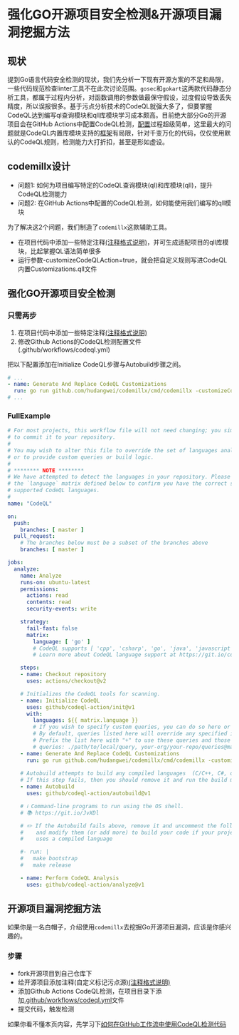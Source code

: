 强化GO开源项目安全检测&开源项目漏洞挖掘方法
===

## 现状

提到Go语言代码安全检测的现状，我们先分析一下现有开源方案的不足和局限，一些代码规范检查linter工具不在此次讨论范围。`gosec`和`gokart`这两款代码静态分析工具，都属于过程内分析，对函数调用的参数做最保守假设，过度假设导致丢失精度，所以误报很多。基于污点分析技术的CodeQL就强大多了，但要掌握CodeQL达到编写ql查询模块和qll库模块学习成本颇高。目前绝大部分Go的开源项目会在GitHub Actions中配置CodeQL检测，[配置](https://docs.microsoft.com/zh-cn/dotnet/architecture/devops-for-aspnet-developers/actions-codeql)过程超级简单，这里最大的问题就是CodeQL内置库模块支持的[框架](https://codeql.github.com/docs/codeql-overview/supported-languages-and-frameworks/)有局限，针对千变万化的代码，仅仅使用默认的CodeQL规则，检测能力大打折扣，甚至是形如虚设。

## codemillx设计

* 问题1: 如何为项目编写特定的CodeQL查询模块(ql)和库模块(qll)，提升CodeQL检测能力
* 问题2: 在GitHub Actions中配置的CodeQL检测，如何能使用我们编写的qll模块

为了解决这2个问题，我们制造了`codemillx`这款辅助工具。

* 在项目代码中添加一些特定注释[(注释格式说明)](/docs/comment-zh_CN.md)，并可生成适配项目的qll库模块，比起掌握QL语法简单很多
* 运行参数-customizeCodeQLAction=true，就会把自定义规则写进CodeQL内置Customizations.qll文件

## 强化GO开源项目安全检测

### 只需两步

1. 在项目代码中添加一些特定注释[(注释格式说明)](/docs/comment-zh_CN.md)
2. 修改Github Actions的CodeQL检测配置文件(.github/workflows/codeql.yml)

把以下配置添加在Initialize CodeQL步骤与Autobuild步骤之间。

```yaml
# ...
- name: Generate And Replace CodeQL Customizations
  run: go run github.com/hudangwei/codemillx/cmd/codemillx -customizeCodeQLAction=true ./...
# ...
```

### FullExample

```yaml
# For most projects, this workflow file will not need changing; you simply need
# to commit it to your repository.
#
# You may wish to alter this file to override the set of languages analyzed,
# or to provide custom queries or build logic.
#
# ******** NOTE ********
# We have attempted to detect the languages in your repository. Please check
# the `language` matrix defined below to confirm you have the correct set of
# supported CodeQL languages.
#
name: "CodeQL"

on:
  push:
    branches: [ master ]
  pull_request:
    # The branches below must be a subset of the branches above
    branches: [ master ]

jobs:
  analyze:
    name: Analyze
    runs-on: ubuntu-latest
    permissions:
      actions: read
      contents: read
      security-events: write

    strategy:
      fail-fast: false
      matrix:
        language: [ 'go' ]
        # CodeQL supports [ 'cpp', 'csharp', 'go', 'java', 'javascript', 'python', 'ruby' ]
        # Learn more about CodeQL language support at https://git.io/codeql-language-support

    steps:
    - name: Checkout repository
      uses: actions/checkout@v2

    # Initializes the CodeQL tools for scanning.
    - name: Initialize CodeQL
      uses: github/codeql-action/init@v1
      with:
        languages: ${{ matrix.language }}
        # If you wish to specify custom queries, you can do so here or in a config file.
        # By default, queries listed here will override any specified in a config file.
        # Prefix the list here with "+" to use these queries and those in the config file.
        # queries: ./path/to/local/query, your-org/your-repo/queries@main
    - name: Generate And Replace CodeQL Customizations
      run: go run github.com/hudangwei/codemillx/cmd/codemillx -customizeCodeQLAction=true ./...
        
    # Autobuild attempts to build any compiled languages  (C/C++, C#, or Java).
    # If this step fails, then you should remove it and run the build manually (see below)
    - name: Autobuild
      uses: github/codeql-action/autobuild@v1

    # ℹ️ Command-line programs to run using the OS shell.
    # 📚 https://git.io/JvXDl

    # ✏️ If the Autobuild fails above, remove it and uncomment the following three lines
    #    and modify them (or add more) to build your code if your project
    #    uses a compiled language

    #- run: |
    #   make bootstrap
    #   make release

    - name: Perform CodeQL Analysis
      uses: github/codeql-action/analyze@v1

```

## 开源项目漏洞挖掘方法

如果你是一名白帽子，介绍使用`codemillx`去挖掘Go开源项目漏洞，应该是你感兴趣的。

### 步骤

* fork开源项目到自己仓库下
* 给开源项目添加注释(自定义标记污点源)[(注释格式说明)](/docs/comment-zh_CN.md)
* 添加Github Actions CodeQL检测，在项目目录下添加[.github/workflows/codeql.yml](#fullexample)文件
* 提交代码，触发检测

如果你看不懂本页内容，先学习下[如何在GitHub工作流中使用CodeQL检测代码](https://docs.microsoft.com/zh-cn/dotnet/architecture/devops-for-aspnet-developers/actions-codeql)
